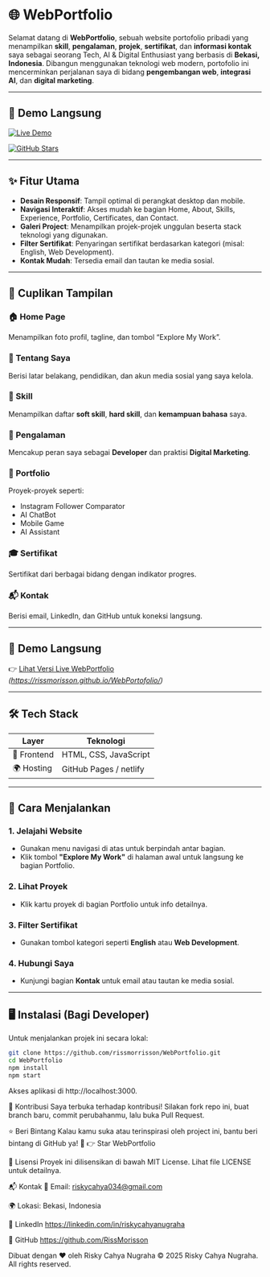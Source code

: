 # 🌐 WebPortfolio

Selamat datang di **WebPortfolio**, sebuah website portofolio pribadi yang menampilkan **skill**, **pengalaman**, **projek**, **sertifikat**, dan **informasi kontak** saya sebagai seorang Tech, AI & Digital Enthusiast yang berbasis di **Bekasi, Indonesia**. Dibangun menggunakan teknologi web modern, portofolio ini mencerminkan perjalanan saya di bidang **pengembangan web**, **integrasi AI**, dan **digital marketing**.

---

## 🚀 Demo Langsung

[![Live Demo](https://img.shields.io/badge/Live_Demo-WebPortfolio-blue?style=for-the-badge&logo=github)](https://RissMorisson.github.io/WebPortofolio/)

[![GitHub Stars](https://img.shields.io/github/stars/RissMorisson/WebPortfolio?style=social)](https://github.com/RissMorisson/WebPortfolio/stargazers)

---

## ✨ Fitur Utama

- **Desain Responsif**: Tampil optimal di perangkat desktop dan mobile.
- **Navigasi Interaktif**: Akses mudah ke bagian Home, About, Skills, Experience, Portfolio, Certificates, dan Contact.
- **Galeri Project**: Menampilkan projek-projek unggulan beserta stack teknologi yang digunakan.
- **Filter Sertifikat**: Penyaringan sertifikat berdasarkan kategori (misal: English, Web Development).
- **Kontak Mudah**: Tersedia email dan tautan ke media sosial.

---

## 📸 Cuplikan Tampilan

### 🏠 Home Page  
Menampilkan foto profil, tagline, dan tombol “Explore My Work”.

### 👤 Tentang Saya  
Berisi latar belakang, pendidikan, dan akun media sosial yang saya kelola.

### 🧠 Skill  
Menampilkan daftar **soft skill**, **hard skill**, dan **kemampuan bahasa** saya.

### 💼 Pengalaman  
Mencakup peran saya sebagai **Developer** dan praktisi **Digital Marketing**.

### 📁 Portfolio  
Proyek-proyek seperti:  
- Instagram Follower Comparator  
- AI ChatBot  
- Mobile Game  
- AI Assistant  

### 🎓 Sertifikat  
Sertifikat dari berbagai bidang dengan indikator progres.

### 📬 Kontak  
Berisi email, LinkedIn, dan GitHub untuk koneksi langsung.

---

## 🚀 Demo Langsung

👉 [Lihat Versi Live WebPortfolio](#) *(https://rissmorisson.github.io/WebPortofolio/)*

---

## 🛠️ Tech Stack

| Layer        | Teknologi                                     |
|--------------|-----------------------------------------------|
| 🎨 Frontend   | HTML, CSS, JavaScript                         |
| 🌍 Hosting    | GitHub Pages / netlify                                  |

---

## 📖 Cara Menjalankan

### 1. Jelajahi Website
- Gunakan menu navigasi di atas untuk berpindah antar bagian.
- Klik tombol **"Explore My Work"** di halaman awal untuk langsung ke bagian Portfolio.

### 2. Lihat Proyek
- Klik kartu proyek di bagian Portfolio untuk info detailnya.

### 3. Filter Sertifikat
- Gunakan tombol kategori seperti **English** atau **Web Development**.

### 4. Hubungi Saya
- Kunjungi bagian **Kontak** untuk email atau tautan ke media sosial.

---

## 🖥️ Instalasi (Bagi Developer)

Untuk menjalankan projek ini secara lokal:

``` bash
git clone https://github.com/rissmorrisson/WebPortfolio.git
cd WebPortfolio
npm install
npm start
```
Akses aplikasi di http://localhost:3000.

🤝 Kontribusi
Saya terbuka terhadap kontribusi!
Silakan fork repo ini, buat branch baru, commit perubahanmu, lalu buka Pull Request.

⭐ Beri Bintang
Kalau kamu suka atau terinspirasi oleh project ini, bantu beri bintang di GitHub ya! 🌟
👉 Star WebPortfolio

📄 Lisensi
Proyek ini dilisensikan di bawah MIT License. Lihat file LICENSE untuk detailnya.

📬 Kontak
📧 Email: riskycahya034@gmail.com

🌍 Lokasi: Bekasi, Indonesia

🔗 LinkedIn https://linkedin.com/in/riskycahyanugraha

🔗 GitHub https://github.com/RissMorisson

Dibuat dengan ❤️ oleh Risky Cahya Nugraha
© 2025 Risky Cahya Nugraha. All rights reserved.
